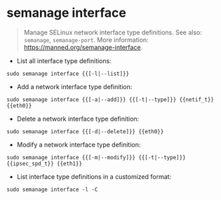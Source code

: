 # semanage interface

> Manage SELinux network interface type definitions.
> See also: `semanage`, `semanage-port`.
> More information: <https://manned.org/semanage-interface>.

- List all interface type definitions:

`sudo semanage interface {{[-l|--list]}}`

- Add a network interface type definition:

`sudo semanage interface {{[-a|--add]}} {{[-t|--type]}} {{netif_t}} {{eth0}}`

- Delete a network interface type definition:

`sudo semanage interface {{[-d|--delete]}} {{eth0}}`

- Modify a network interface type definition:

`sudo semanage interface {{[-m|--modify]}} {{[-t|--type]}} {{ipsec_spd_t}} {{eth1}}`

- List interface type definitions in a customized format:

`sudo semanage interface -l -C`
